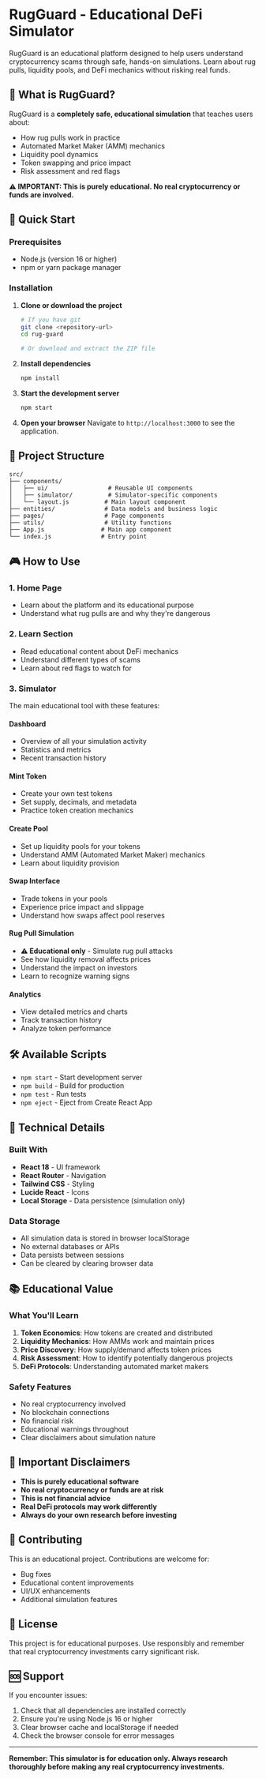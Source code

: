 # RugGuard - Educational DeFi Simulator

RugGuard is an educational platform designed to help users understand cryptocurrency scams through safe, hands-on simulations. Learn about rug pulls, liquidity pools, and DeFi mechanics without risking real funds.

## 🎯 What is RugGuard?

RugGuard is a **completely safe, educational simulation** that teaches users about:
- How rug pulls work in practice
- Automated Market Maker (AMM) mechanics
- Liquidity pool dynamics
- Token swapping and price impact
- Risk assessment and red flags

**⚠️ IMPORTANT: This is purely educational. No real cryptocurrency or funds are involved.**

## 🚀 Quick Start

### Prerequisites

- Node.js (version 16 or higher)
- npm or yarn package manager

### Installation

1. **Clone or download the project**
   ```bash
   # If you have git
   git clone <repository-url>
   cd rug-guard
   
   # Or download and extract the ZIP file
   ```

2. **Install dependencies**
   ```bash
   npm install
   ```

3. **Start the development server**
   ```bash
   npm start
   ```

4. **Open your browser**
   Navigate to `http://localhost:3000` to see the application.

## 📁 Project Structure

```
src/
├── components/
│   ├── ui/                 # Reusable UI components
│   ├── simulator/          # Simulator-specific components
│   └── layout.js          # Main layout component
├── entities/              # Data models and business logic
├── pages/                 # Page components
├── utils/                 # Utility functions
├── App.js                # Main app component
└── index.js              # Entry point
```

## 🎮 How to Use

### 1. **Home Page**
- Learn about the platform and its educational purpose
- Understand what rug pulls are and why they're dangerous

### 2. **Learn Section**
- Read educational content about DeFi mechanics
- Understand different types of scams
- Learn about red flags to watch for

### 3. **Simulator**
The main educational tool with these features:

#### **Dashboard**
- Overview of all your simulation activity
- Statistics and metrics
- Recent transaction history

#### **Mint Token**
- Create your own test tokens
- Set supply, decimals, and metadata
- Practice token creation mechanics

#### **Create Pool**
- Set up liquidity pools for your tokens
- Understand AMM (Automated Market Maker) mechanics
- Learn about liquidity provision

#### **Swap Interface**
- Trade tokens in your pools
- Experience price impact and slippage
- Understand how swaps affect pool reserves

#### **Rug Pull Simulation**
- **⚠️ Educational only** - Simulate rug pull attacks
- See how liquidity removal affects prices
- Understand the impact on investors
- Learn to recognize warning signs

#### **Analytics**
- View detailed metrics and charts
- Track transaction history
- Analyze token performance

## 🛠️ Available Scripts

- `npm start` - Start development server
- `npm build` - Build for production
- `npm test` - Run tests
- `npm eject` - Eject from Create React App

## 🔧 Technical Details

### Built With
- **React 18** - UI framework
- **React Router** - Navigation
- **Tailwind CSS** - Styling
- **Lucide React** - Icons
- **Local Storage** - Data persistence (simulation only)

### Data Storage
- All simulation data is stored in browser localStorage
- No external databases or APIs
- Data persists between sessions
- Can be cleared by clearing browser data

## 📚 Educational Value

### What You'll Learn
1. **Token Economics**: How tokens are created and distributed
2. **Liquidity Mechanics**: How AMMs work and maintain prices
3. **Price Discovery**: How supply/demand affects token prices
4. **Risk Assessment**: How to identify potentially dangerous projects
5. **DeFi Protocols**: Understanding automated market makers

### Safety Features
- No real cryptocurrency involved
- No blockchain connections
- No financial risk
- Educational warnings throughout
- Clear disclaimers about simulation nature

## 🚨 Important Disclaimers

- **This is purely educational software**
- **No real cryptocurrency or funds are at risk**
- **This is not financial advice**
- **Real DeFi protocols may work differently**
- **Always do your own research before investing**

## 🤝 Contributing

This is an educational project. Contributions are welcome for:
- Bug fixes
- Educational content improvements
- UI/UX enhancements
- Additional simulation features

## 📄 License

This project is for educational purposes. Use responsibly and remember that real cryptocurrency investments carry significant risk.

## 🆘 Support

If you encounter issues:
1. Check that all dependencies are installed correctly
2. Ensure you're using Node.js 16 or higher
3. Clear browser cache and localStorage if needed
4. Check the browser console for error messages

---

**Remember: This simulator is for education only. Always research thoroughly before making any real cryptocurrency investments.**
